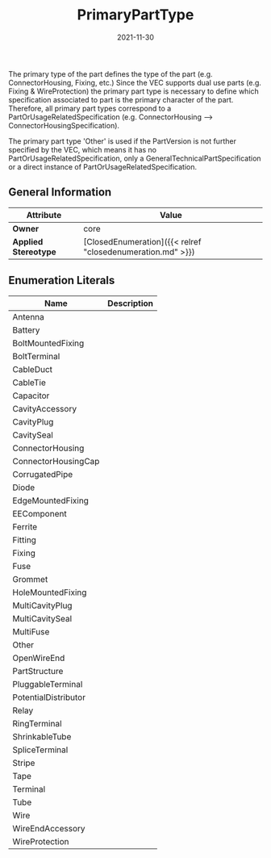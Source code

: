 ﻿---
title: PrimaryPartType
toc: false
type: specs
date: "2021-11-30"
draft: false
specification: VEC
version: 2.0.0-rc1
documentType: "Recommendation"
elementType: Class
classes:
  - PrimaryPartType
menu_name: vec-2.0.0-rc1
---
<p> The primary type of the part defines the type of the part (e.g. ConnectorHousing, Fixing, etc.) Since the VEC supports dual use parts (e.g. Fixing &amp; WireProtection) the primary part type is necessary to define which specification associated to part is the primary character of the part. Therefore, all primary part types correspond to a PartOrUsageRelatedSpecification (e.g. ConnectorHousing --&gt; ConnectorHousingSpecification).      </p>      <p> The primary part type 'Other' is used if the PartVersion is not further specified by the VEC, which means it has no PartOrUsageRelatedSpecification, only a GeneralTechnicalPartSpecification or a direct instance of PartOrUsageRelatedSpecification.      </p>

## General Information

| Attribute               | Value |
|-------------------------|-------|
| **Owner**               | core |
| **Applied Stereotype**  | [ClosedEnumeration]({{< relref "closedenumeration.md" >}})<br/>  |

## Enumeration Literals
| Name          | **Description** |
|---------------|-----------------|
| Antenna |  |
| Battery |  |
| BoltMountedFixing |  |
| BoltTerminal |  |
| CableDuct |  |
| CableTie |  |
| Capacitor |  |
| CavityAccessory |  |
| CavityPlug |  |
| CavitySeal |  |
| ConnectorHousing |  |
| ConnectorHousingCap |  |
| CorrugatedPipe |  |
| Diode |  |
| EdgeMountedFixing |  |
| EEComponent |  |
| Ferrite |  |
| Fitting |  |
| Fixing |  |
| Fuse |  |
| Grommet |  |
| HoleMountedFixing |  |
| MultiCavityPlug |  |
| MultiCavitySeal |  |
| MultiFuse |  |
| Other |  |
| OpenWireEnd |  |
| PartStructure |  |
| PluggableTerminal |  |
| PotentialDistributor |  |
| Relay |  |
| RingTerminal |  |
| ShrinkableTube |  |
| SpliceTerminal |  |
| Stripe |  |
| Tape |  |
| Terminal |  |
| Tube |  |
| Wire |  |
| WireEndAccessory |  |
| WireProtection |  |
